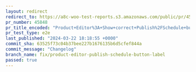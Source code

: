 ```yaml
---
layout: redirect
redirect_to: https://a8c-woo-test-reports.s3.amazonaws.com/public/pr/45848/e2e/index.html
pr_number: 45848
pr_title_encoded: "Product+Editor%3A+Show+correct+Publish%2FSchedule+button+label+when+timezone+is+behind+UTC+%28UTC-1%2C+UTC-4%2C+UTC-9%2C+etc.%29"
pr_test_type: e2e
last_published: "2024-03-22 18:18:55 +0000"
commit_sha: 63525f73c04b37bee227b1676135b6d5cfef844a
commit_message: "Changelog"
branch_name: fix/product-editor-publish-schedule-button-label
passed: true
---
```

